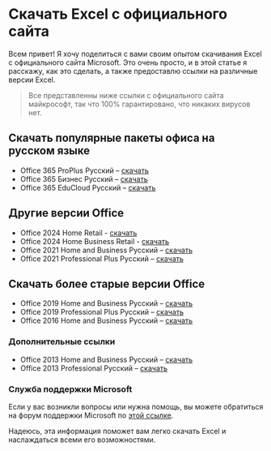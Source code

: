 <h1>Скачать Excel с официального сайта</h1>
<p>Всем привет! Я хочу поделиться с вами своим опытом скачивания Excel с официального сайта Microsoft. Это очень просто, и в этой статье я расскажу, как это сделать, а также предоставлю ссылки на различные версии Excel.</p>
<blockquote>Все представленны ниже ссылки с официального сайта майкрософт, так что 100% гарантировано, что никаких вирусов нет.</blockquote>
<h2>Скачать популярные пакеты офиса на русском языке</h2>
<ul>
    <li>
        <span>Office 365 ProPlus Русский – </span>
        <a href="https://c2rsetup.officeapps.live.com/c2r/download.aspx?ProductreleaseID=O365ProPlusRetail&platform=x64&language=ru-ru&version=O16GA" target="_blank" rel="noopener">скачать</a>
    </li>
    <li>
        <span>Office 365 Бизнес Русский – </span>
        <a href="https://c2rsetup.officeapps.live.com/c2r/download.aspx?ProductreleaseID=O365BusinessRetail&platform=x64&language=ru-ru&version=O16GA" target="_blank" rel="noopener">скачать</a>
    </li>
    <li>
        <span>Office 365 EduCloud Русский – </span>
        <a href="https://c2rsetup.officeapps.live.com/c2r/download.aspx?ProductreleaseID=O365EduCloudRetail&platform=x64&language=ru-ru&version=O16GA" target="_blank" rel="noopener">скачать</a>
    </li>
</ul>

<h2>Другие версии Office</h2>
<ul>
    <li>
        <span>Office 2024 Home Retail - </span>
        <a href="https://officecdn.microsoft.com/db/492350f6-3a01-4f97-b9c0-c7c6ddf67d60/media/ru-ru/Home2024Retail.img" target="_blank" rel="noopener">скачать</a>
    </li>
    <li>
        <span>Office 2024 Home Business Retail - </span>
        <a href="https://officecdn.microsoft.com/db/492350f6-3a01-4f97-b9c0-c7c6ddf67d60/media/ru-ru/HomeBusiness2024Retail.img" target="_blank" rel="noopener">скачать</a>
    </li>
    <li>
        <span>Office 2021 Home and Business Русский – </span>
        <a href="https://officecdn.microsoft.com/db/492350F6-3A01-4F97-B9C0-C7C6DDF67D60/media/ru-RU/HomeBusiness2021Retail.img" target="_blank" rel="noopener">скачать</a>
    </li>
    <li>
        <span>Office 2021 Professional Plus Русский – </span>
        <a href="https://officecdn.microsoft.com/db/492350F6-3A01-4F97-B9C0-C7C6DDF67D60/media/ru-RU/ProPlus2021Retail.img" target="_blank" rel="noopener">скачать</a>
    </li>
</ul>

<h2>Скачать более старые версии Office</h2>
<ul>
    <li>
        <span>Office 2019 Home and Business Русский – </span>
        <a href="https://officecdn.microsoft.com/db/492350F6-3A01-4F97-B9C0-C7C6DDF67D60/media/ru-RU/HomeBusiness2019Retail.img" target="_blank" rel="noopener">скачать</a>
    </li>
    <li>
        <span>Office 2019 Professional Plus Русский – </span>
        <a href="https://officecdn.microsoft.com/db/492350F6-3A01-4F97-B9C0-C7C6DDF67D60/media/ru-RU/ProPlus2019Retail.img" target="_blank" rel="noopener">скачать</a>
    </li>
    <li>
        <span>Office 2016 Home and Business Русский – </span>
        <a href="https://officecdn.microsoft.com/db/492350F6-3A01-4F97-B9C0-C7C6DDF67D60/media/ru-RU/HomeBusinessRetail.img" target="_blank" rel="noopener">скачать</a>
    </li>
</ul>

<h3>Дополнительные ссылки</h3>
<ul>
    <li>
        <span>Office 2013 Home and Business Русский – </span>
        <a href="https://officeredir.microsoft.com/r/rlidO15C2RMediaDownload?p1=db&p2=ru-RU&p3=HomeBusinessRetail" target="_blank" rel="noopener">скачать</a>
    </li>
    <li>
        <span>Office 2013 Professional Русский – </span>
        <a href="https://officeredir.microsoft.com/r/rlidO15C2RMediaDownload?p1=db&p2=ru-RU&p3=ProfessionalRetail" target="_blank" rel="noopener">скачать</a>
    </li>
</ul>

<h3>Служба поддержки Microsoft</h3>
<p>Если у вас возникли вопросы или нужна помощь, вы можете обратиться на форум поддержки Microsoft по <a href="https://answers.microsoft.com/ru-ru/msoffice/forum/all/вопрос-по/c1883d27-1efe-4ab3-b51a-056782f1f605" target="_blank" rel="noopener">этой ссылке</a>.</p>

<p>Надеюсь, эта информация поможет вам легко скачать Excel и наслаждаться всеми его возможностями.</p>
